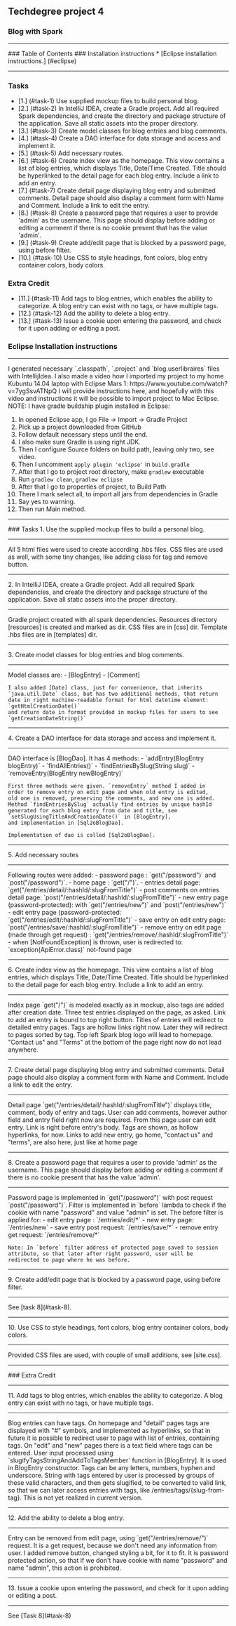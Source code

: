 ## Techdegree project 4
### Blog with Spark
<hr>
### Table of Contents
### Installation instructions
* [Eclipse installation instructions.] (#eclipse)
<hr>

### Tasks
* [1.] (#task-1) Use supplied mockup files to build personal blog.
* [2.] (#task-2) In IntelliJ IDEA, create a Gradle project. Add all 
        required Spark dependencies, and create the directory and package 
        structure of the application. Save all static assets into the 
        proper directory.
* [3.] (#task-3) Create model classes for blog entries and blog 
    comments.
* [4.] (#task-4) Create a DAO interface for data storage and access and 
    implement it.
* [5.] (#task-5) Add necessary routes.
* [6.] (#task-6) Create index view as the homepage. This view contains 
    a list of blog entries, which displays Title, Date/Time Created. 
    Title should be hyperlinked to the detail page for each blog entry. 
    Include a link to add an entry. 
* [7.] (#task-7) Create detail page displaying blog entry and submitted 
    comments. Detail page should also display a comment form with Name 
    and Comment. Include a link to edit the entry.
* [8.] (#task-8) Create a password page that requires a user to 
    provide 'admin' as the username. This page should display before 
    adding or editing a comment if there is no cookie present that has 
    the value 'admin'.
* [9.] (#task-9) Create add/edit page that is blocked by a password 
    page, using before filter.
* [10.] (#task-10) Use CSS to style headings, font colors, blog entry 
    container colors, body colors.
### Extra Credit
* [11.] (#task-11)
    Add tags to blog entries, which enables the ability to categorize. 
    A blog entry can exist with no tags, or have multiple tags.
* [12.] (#task-12)
    Add the ability to delete a blog entry.
* [13.] (#task-13)
    Issue a cookie upon entering the password, and check for it upon 
    adding or editing a post.
 

[resources]:src/main/resources 
[templates]:src/main/resources/templates
[css]:src/main/resources/public/css 
[site.css]:src/main/resources/public/css/site.css 
[BlogEntry]:src/main/java/com/teamtreehouse/blog/model/BlogEntry.java 
[Comment]:src/main/java/com/teamtreehouse/blog/model/Comment.java 
[Date]:src/main/java/com/teamtreehouse/blog/model/Date.java 
[BlogDao]:src/main/java/com/teamtreehouse/blog/dao/BlogDao.java
[Sql2oBlogDao]:src/main/java/com/teamtreehouse/blog/dao/Sql2oBlogDao.java 
[NotFoundException]:src/main/java/com/teamtreehouse/blog/exception/NotFoundException.java 
### Eclipse Installation instructions
<hr> <a id="eclipse"></a>
    I generated necessary `.classpath`, `.project` and 
    `blog.userlibraires`
    files with IntellijIdea. I also made a video how I imported my
    project to my home Kubuntu 14.04 laptop with Eclipse Mars 1:
    https://www.youtube.com/watch?v=7ygSsvATNpQ
    I will provide instructions here, and hopefully with this video
    and instructions it will be possible to import project to Mac 
    Eclipse. NOTE: I have gradle buildship plugin installed in Eclipse: 
    
1.  In opened Eclipse app, I go File -> Import -> Gradle Project
2.  Pick up a project downloaded from GitHub
3.  Follow default necessary steps until the end.
4.  I also make sure Gradle is using right JDK.
5.  Then I configure Source folders on build path, leaving 
    only two, see video.
6.  Then I uncomment `apply plugin 'eclipse'` in `build.gradle`
7.  After that I go to project root directory, make `gradlew` executable
8.  Run `gradlew clean`, `gradlew eclipse`
9.  After that I go to properties of project, to Build Path
10. There I mark select all, to import all jars from dependencies in
    Gradle
11. Say yes to warning.
12. Then run Main method.

<hr>
### Tasks
1.  <a id="task-1"></a>
    Use the supplied mockup files to build a personal blog.
    <hr>
    All 5 html files were used to create according .hbs files. CSS files 
    are used as well, with some tiny changes, like adding class for tag 
    and remove button.
<hr>
2.  <a id="task-2"></a>
    In IntelliJ IDEA, create a Gradle project. Add all required Spark 
    dependencies, and create the directory and package structure of the 
    application. Save all static assets into the proper directory.
    <hr>
    Gradle project created with all spark dependencies. Resources
    directory [resources] is created and marked as dir. 
    CSS files are in [css] dir.
    Template .hbs files are in [templates] dir.
<hr>
3.  <a id="task-3"></a>
    Create model classes for blog entries and blog comments. 
    <hr>
    Model classes are:
    - [BlogEntry]
    - [Comment]
    
    I also added [Date] class, just for convenience, that inherits 
    `java.util.Date` class, but has two additional methods, that return
    date in right machine-readable format for html datetime element: 
    `getHtmlCreationDate()` 
    and return date in format provided in mockup files for users to see
    `getCreationDateString()`
<hr>
4.  <a id="task-4"></a>
    Create a DAO interface for data storage and access and implement it.
    <hr>
    DAO interface is [BlogDao]. 
    It has 4 methods:
    - `addEntry(BlogEntry blogEntry)`
    - `findAllEntries()`
    - `findEntriesBySlug(String slug)`
    - `removeEntry(BlogEntry newBlogEntry)`
    
    First three methods were given. `removeEntry` method I added in 
    order to remove entry on edit page and when old entry is edited,
    old one is removed, preserving the comments, and new one is added.
    Method `findEntriesBySlug` actually find entries by unique hashId
    generated for each blog entry from date and title, see 
    `setSlugUsingTitleAndCreationDate()` in [BlogEntry], 
    and implementation in [Sql2oBlogDao]. 
    
    Implementation of dao is called [Sql2oBlogDao]. 
<hr>
5.  <a id="task-5"></a> 
    Add necessary routes
    <hr>
    Following routes were added:
    - password page : `get("/password")` and `post("/password")`.
    - home page : `get("/")`.
    - entries detail page: `get("/entries/detail/:hashId/:slugFromTitle")`
    - post comments on entries detail page: 
        `post("/entries/detail/:hashId/:slugFromTitle")`
    - new entry page (password-protected): with `get("/entries/new")` 
        and `post("/entries/new")`
    - edit entry page (password-protected: 
    `get("/entries/edit/:hashId/:slugFromTitle")`
    - save entry on edit entry page: 
        `post("/entries/save/:hashId/:slugFromTitle")`
    - remove entry on edit page (made through get request) : 
        `get("/entries/remove/:hashId/:slugFromTitle")`
    - when [NotFoundException] is thrown, user is redirected to: 
        `exception(ApiError.class)` not-found page
<hr>
6.  <a id="task-6"></a>
    Create index view as the homepage. This view contains a list of 
    blog entries, which displays Title, Date/Time Created. Title should 
    be hyperlinked to the detail page for each blog entry. Include a 
    link to add an entry.
    <hr>
    Index page `get("/")` is modeled exactly as in mockup, also tags 
    are added after creation date. Three test entries displayed on the 
    page, as asked. Link to add an entry is bound to top right button. 
    Titles of entries will redirect to detailed entry pages. 
    Tags are hollow links right now. Later they will redirect to pages 
    sorted by tag. Top left Spark blog logo will lead to homepage.
    "Contact us" and "Terms" at the bottom of the page right now do not 
    lead anywhere.
<hr>
7. <a id="task-7"></a>
    Create detail page displaying blog entry and submitted comments. 
    Detail page should also display a comment form with Name and 
    Comment. Include a link to edit the entry.
    <hr>
    Detail page `get("/entries/detail/:hashId/:slugFromTitle")` displays
    title, comment, body of entry and tags. User can add comments, 
    however author field and entry field right now are required. From
    this page user can edit entry. Link is right before entry's body.
    Tags are shown, as hollow hyperlinks, for now. Links to add new
    entry, go home, "contact us" and "terms", are also here, just like 
    at home page
<hr>
8. <a id="task-8"></a>
    Create a password page that requires a user to provide 'admin' 
    as the username. This page should display before adding or 
    editing a comment if there is no cookie present that has the 
    value 'admin'.
    <hr>
    Password page is implemented in `get("/password")` with post
    request `post("/password")`. Filter is implemented in `before` 
    lambda to check if the cookie with name "password" and value 
    "admin" is set. The before filter is applied for:
    - edit entry page : `/entries/edit/*`
    - new entry page: `/entries/new`
    - save entry post request: `/entries/save/*`
    - remove entry get request: `/entries/remove/*`
    
    Note: In `before` filter address of protected page saved to session 
    attribute, so that later after right password, user will be 
    redirected to page where he was before.
<hr>
9.  <a id="task-9"></a>
    Create add/edit page that is blocked by a password page, 
    using before filter.
    <hr>
    See [task 8](#task-8).
<hr>
10. <a id="task-10"></a>
    Use CSS to style headings, font colors, blog entry container 
    colors, body colors.
    <hr>
    Provided CSS files are used, with couple of small additions, see
    [site.css].
<hr>
### Extra Credit
<hr>
11. <a id="task-11"></a>
    Add tags to blog entries, which enables the ability to categorize. 
    A blog entry can exist with no tags, or have multiple tags.
    <hr>
    Blog entries can have tags. On homepage and "detail" pages 
    tags are displayed with
    "#" symbols, and implemented as hyperlinks, so that in future it
    is possible to redirect user to page with list of entries, 
    containing tags. On "edit" and "new" pages there is a text field
    where tags can be entered. User input processed using 
    `slugifyTagsStringAndAddToTagsMember` function in [BlogEntry]. It
    is used in BlogEntry constructor. Tags can be any letters, numbers,
    hyphen and underscore. String with tags entered by user is
    processed by groups of these valid characters, and then gets 
    slugified, to be converted to valid link, so that we can later
    access entries with tags, like /entries/tags/{slug-from-tag}. This
    is not yet realized in current version.
<hr>
12. <a id="task-12"></a>
    Add the ability to delete a blog entry.
    <hr>
    Entry can be removed from edit page, using 
    `get("/entries/remove/")` request. It is a get request, because we
    don't need any information from user. I added remove button, changed
    styling a bit, for it to fit. It is password protected action, so 
    that if we don't have cookie with name "password" and name "admin",
    this action is prohibited.
<hr>
13. <a id="task-13"></a>
    Issue a cookie upon entering the password, and check for it upon 
    adding or editing a post.
    <hr>
    See [Task 8](#task-8)
    
